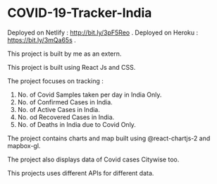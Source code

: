 # COVID-19-Tracker-India

Deployed on Netlify : http://bit.ly/3pF5Reo .
Deployed on Heroku : https://bit.ly/3mQa65s .

This project is built by me as an extern.

This project is built using React Js and CSS.

The project focuses on tracking :
  1. No. of Covid Samples taken per day in India Only.
  2. No. of Confirmed Cases in India.
  3. No. of Active Cases in India.
  4. No. od Recovered Cases in India.
  5. No. of Deaths in India due to Covid Only.
  
 The project contains charts and map built using @react-chartjs-2 and mapbox-gl.
 
 The project also displays data of Covid cases Citywise too.
 
 This projects uses different APIs for different data.
